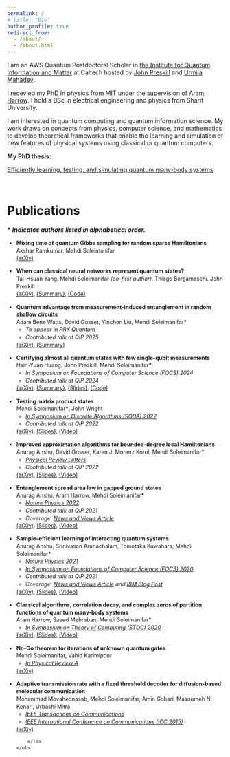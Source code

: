 ```yaml
---
permalink: /
# title: "Bio"
author_profile: true
redirect_from: 
  - /about/
  - /about.html
---
```

I am an AWS Quantum Postdoctoral Scholar in [the Institute for Quantum Information and Matter](https://iqim.caltech.edu) at Caltech hosted by [John Preskill](http://theory.caltech.edu/~preskill/) and [Urmila Mahadev](https://www.eas.caltech.edu/people/umahadev#profile-d0b3cee6-tab).

I recevied my PhD in physics from MIT under the supervision of [Aram Harrow](https://www.mit.edu/~aram/).
I hold a BSc in electrical engineering and physics from Sharif University.


I am interested in quantum computing and quantum information science. My work draws on concepts from physics, computer science, and mathematics to develop theoretical frameworks that enable the learning and simulation of new features of physical systems using classical or quantum computers.

**My PhD thesis:**

[Efficiently learning, testing, and simulating quantum many-body systems](/files/PhD_Thesis_Mehdi_Soleimanifar.pdf)

<br>

Publications
======
**\*** **_Indicates authors listed in alphabetical order._**
<div id="publications">

<div style="font-size: 0.9em; line-height: 1.4;">
    <ul>
        <li>  <span style="font-weight: bold;">Mixing time of quantum Gibbs sampling for random sparse Hamiltonians</span>  
        <br> Akshar Ramkumar, Mehdi Soleimanifar<span style="font-weight: bold;"></span>
        <br><a href="https://arxiv.org/pdf/2411.04454" style="font-style: bold;">(arXiv)</a></li>
    </ul>
</div>

<div style="font-size: 0.9em; line-height: 1.4;">
    <ul>
        <li>  <span style="font-weight: bold;">When can classical neural networks represent quantum states?</span>  
        <br> Tai-Hsuan Yang, Mehdi Soleimanifar  <span style="font-style: italic;">(co-first author)</span>, Thiago Bergamaschi, John Preskill<span style="font-weight: bold;"></span>
        <br><a href="https://arxiv.org/pdf/2410.23152" style="font-style: bold;">(arXiv)</a>, <a href="https://x.com/MSoleimanifar/status/1852208987976155503" style="font-style: bold;">(Summary)</a>, <a href="https://github.com/xiaotai-yang/NQS_cmi" style="font-style: bold;">(Code)</a></li>
    </ul>
</div>

<div style="font-size: 0.9em; line-height: 1.4;">
    <ul>
        <li>  <span style="font-weight: bold;">Quantum advantage from measurement-induced entanglement in random shallow circuits</span>  
        <br> Adam Bene Watts, David Gosset, Yinchen Liu, Mehdi Soleimanifar<span style="font-weight: bold;">*</span>
            <ul style="font-style: italic;">
                <li>To appear in PRX Quantum</li>
                <li>Contributed talk at QIP 2025</li>
            </ul>
        <a href="https://arxiv.org/pdf/2407.21203" style="font-style: bold;">(arXiv)</a>, <a href="https://x.com/MSoleimanifar/status/1818853591773503946" style="font-style: bold;">(Summary)</a></li>
    </ul>
</div>


<div style="font-size: 0.9em; line-height: 1.4;">
    <ul>
        <li>
            <span style="font-weight: bold;">Certifying almost all quantum states with few single-qubit measurements  </span>
            <br>  Hsin-Yuan Huang, John Preskill, Mehdi Soleimanifar<span style="font-weight: bold;">*</span>
            <ul style="font-style: italic;">
                <li>In Symposium on Foundations of Computer Science (FOCS) 2024</li>
                <li>Contributed talk at QIP 2024</li>
            </ul>
            <a href="https://arxiv.org/pdf/2404.07281" style="font-style: bold;">(arXiv)</a>, <a href="https://x.com/RobertHuangHY/status/1780093918488773026" style="font-style: bold;">(Summary)</a>, <a href="/files/CertifyingStates.pdf" style="font-style: bold;">(Slides)</a>, <a href="https://github.com/hsinyuan-huang/certify-quantum-states" style="font-style: bold;">(Code)</a>
        </li>
    </ul>
</div>

<div style="font-size: 0.9em; line-height: 1.4;">
    <ul>
        <li>
            <span style="font-weight: bold;">Testing matrix product states</span>   
            <br> Mehdi Soleimanifar<span style="font-weight: bold;">*</span>, John Wright
            <ul style="font-style: italic;">
                <li><a href="https://epubs.siam.org/doi/abs/10.1137/1.9781611977073.68" style="font-style: italic;">In Symposium on Discrete Algorithms (SODA) 2022</a></li>
                <li>Contributed talk at QIP 2022</li>
            </ul>
            <a href="https://arxiv.org/pdf/2201.01824" style="font-style: bold;">(arXiv)</a>, <a href="/files/testing_mps_QIP.pdf" style="font-style: bold;">(Slides)</a>, <a href="https://www.youtube.com/watch?v=xVFksVPw1T4&feature=youtu.be" style="font-style: bold;">(Video)</a>
        </li>
    </ul>
</div>

<div style="font-size: 0.9em; line-height: 1.4;">
    <ul>
        <li>
            <span style="font-weight: bold;">Improved approximation algorithms for bounded-degree local Hamiltonians</span>   
            <br> Anurag Anshu, David Gosset, Karen J. Morenz Korol, Mehdi Soleimanifar<span style="font-weight: bold;">*</span>
            <ul style="font-style: italic;">
                <li><a href="https://dx.doi.org/10.1103/PhysRevLett.127.250502" style="font-style: italic;">Physical Review Letters</a></li>
                <li>Contributed talk at QIP 2022</li>
            </ul>
            <a href="https://arxiv.org/pdf/2105.01193" style="font-style: bold;">(arXiv)</a>, <a href="/files/ImprovedApprox_QIP.pdf" style="font-style: bold;">(Slides)</a>, <a href="https://www.youtube.com/watch?v=h1Q__L54GZk&feature=youtu.be" style="font-style: bold;">(Video)</a>
        </li>
    </ul>
</div>


<div style="font-size: 0.9em; line-height: 1.4;">
    <ul>
        <li>
            <span style="font-weight: bold;">Entanglement spread area law in gapped ground states</span>   
            <br> Anurag Anshu, Aram Harrow, Mehdi Soleimanifar<span style="font-weight: bold;">*</span>
            <ul style="font-style: italic;">
                <li><a href="https://www.nature.com/articles/s41567-022-01740-7" style="font-style: italic;">Nature Physics 2022</a></li>
                <li>Contributed talk at QIP 2021</li>
                <li>Coverage: <a href="https://www.nature.com/articles/s41567-022-01739-0" style="font-style: italic;">News and Views Article</a></li>
            </ul>
            <a href="https://arxiv.org/pdf/2004.15009" style="font-style: bold;">(arXiv)</a>, <a href="/files/entanglement_spread_QIP.pdf" style="font-style: bold;">(Slides)</a>, <a href="https://www.youtube.com/watch?v=yELw1bR_7EQ" style="font-style: bold;">(Video)</a>
        </li>
    </ul>
</div>

<div style="font-size: 0.9em; line-height: 1.4;">
    <ul>
        <li>
            <span style="font-weight: bold;">Sample-efficient learning of interacting quantum systems</span>   
            <br> Anurag Anshu, Srinivasan Arunachalam, Tomotaka Kuwahara, Mehdi Soleimanifar<span style="font-weight: bold;">*</span>
            <ul style="font-style: italic;">
                <li><a href="https://doi.org/10.1038/s41567-021-01232-0" style="font-style: italic;">Nature Physics 2021</a></li>
                <li><a href="https://doi.ieeecomputersociety.org/10.1109/FOCS46700.2020.00069" style="font-style: italic;">In Symposium on Foundations of Computer Science (FOCS) 2020</a></li>
                <li>Contributed talk at QIP 2021</li>
                <li>Coverage: <a href="https://doi.org/10.1038/s41567-021-01246-8" style="font-style: italic;">News and Views Article</a> and <a href="https://research.ibm.com/blog/quantum-hamiltonian-learning" style="font-style: italic;">IBM Blog Post</a></li>
            </ul>
            <a href="https://arxiv.org/pdf/2004.07266" style="font-style: bold;">(arXiv)</a>, <a href="/files/sample_efficient_learning_QIP.pdf" style="font-style: bold;">(Slides)</a>, <a href="https://www.youtube.com/watch?v=3TfndU8o5EQ" style="font-style: bold;">(Video)</a>
        </li>
    </ul>
</div>

<div style="font-size: 0.9em; line-height: 1.4;">
    <ul>
        <li>
            <span style="font-weight: bold;">Classical algorithms, correlation decay, and complex zeros of partition functions of quantum many-body systems</span>   
            <br> Aram Harrow, Saeed Mehraban, Mehdi Soleimanifar<span style="font-weight: bold;">*</span>
            <ul style="font-style: italic;">
                <li><a href="https://dl.acm.org/doi/10.1145/3357713.3384322" style="font-style: italic;">In Symposium on Theory of Computing (STOC) 2020</a></li>
            </ul>
            <a href="https://arxiv.org/pdf/1910.09071" style="font-style: bold;">(arXiv)</a>, <a href="/files/counting_without_sampling_caltech.pdf" style="font-style: bold;">(Slides)</a>, <a href="https://www.youtube.com/watch?v=wQUvv5blp4k" style="font-style: bold;">(Video)</a>
        </li>
    </ul>
</div>

<div style="font-size: 0.9em; line-height: 1.4;">
    <ul>
        <li>
            <span style="font-weight: bold;">No-Go theorem for iterations of unknown quantum gates</span>   
            <br> Mehdi Soleimanifar, Vahid Karimipour
            <ul style="font-style: italic;">
                <li><a href="https://link.aps.org/doi/10.1103/PhysRevA.93.012344" style="font-style: italic;">In Physical Review A</a></li>
            </ul>
             <a href="https://arxiv.org/pdf/1510.06888" style="font-style: bold;">(arXiv)</a>
        </li>
    </ul>
</div>


<div style="font-size: 0.9em; line-height: 1.4;">
    <ul>
        <li>
            <span style="font-weight: bold;">Adaptive transmission rate with a fixed threshold decoder for diffusion-based molecular communication</span>   
            <br> Mohammad Movahednasab, Mehdi Soleimanifar, Amin Gohari, Masoumeh N. Kenari, Urbashi Mitra
            <ul style="font-style: italic;">
                <li><a href="https://doi.org/10.1109/TCOMM.2015.2501823" style="font-style: italic;">IEEE Transactions on Communications</a></li>
                <li><a href="https://doi.org/10.1109/ICC.2015.7248464" style="font-style: italic;">IEEE International Conference on Communications (ICC 2015)</a></li>
            </ul>
            <a href="https://arxiv.org/pdf/1410.7918" style="font-style: bold;">(arXiv)</a>

        </li>
    </ul>
</div>

</div>